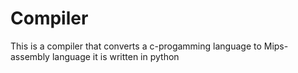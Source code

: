 # Compiler

This is a compiler that converts a c-progamming language to Mips-assembly language
it is written in python
